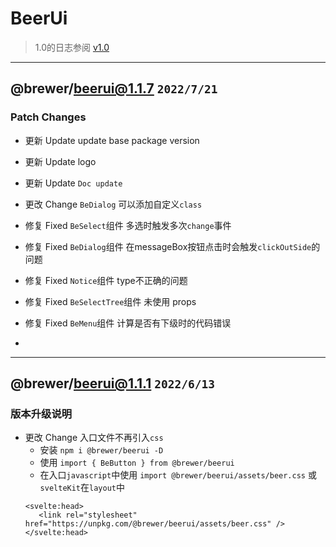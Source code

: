 # BeerUi 

> 1.0的日志参阅 [v1.0](./logs/v1.0.md)


----
## @brewer/beerui@1.1.7 `2022/7/21`


### Patch Changes

- 更新 Update update base package version
- 更新 Update logo
- 更新 Update `Doc update`

- 更改 Change `BeDialog` 可以添加自定义`class`

- 修复 Fixed `BeSelect`组件 多选时触发多次`change`事件
- 修复 Fixed `BeDialog`组件 在messageBox按钮点击时会触发`clickOutSide`的问题
- 修复 Fixed `Notice`组件 type不正确的问题
- 修复 Fixed `BeSelectTree`组件 未使用 props
- 修复 Fixed `BeMenu`组件 计算是否有下级时的代码错误 
- 

----
## @brewer/beerui@1.1.1 `2022/6/13`

### 版本升级说明
- 更改 Change 入口文件不再引入`css` 
  - 安装 `npm i @brewer/beerui -D`
  - 使用 `import { BeButton } from @brewer/beerui`
  - 在入口`javascript`中使用 `import @brewer/beerui/assets/beer.css` 或 `svelteKit`在`layout`中
  ```
  <svelte:head>
     <link rel="stylesheet" href="https://unpkg.com/@brewer/beerui/assets/beer.css" />
  </svelte:head>
  ```
